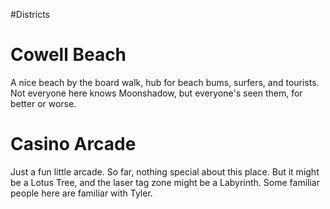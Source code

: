 #Districts
# Cowell Beach
A nice beach by the board walk, hub for beach bums, surfers, and tourists. Not everyone here knows Moonshadow, but everyone's seen them, for better or worse.

# Casino Arcade
Just a fun little arcade. So far, nothing special about this place. But it might be a Lotus Tree, and the laser tag zone might be a Labyrinth. Some familiar people here are familiar with Tyler.

